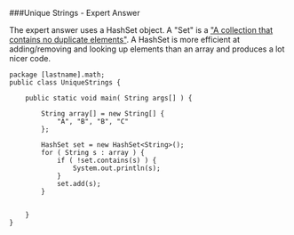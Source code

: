 ###Unique Strings - Expert Answer

The expert answer uses a HashSet object. A "Set" is a ["A collection that contains no duplicate elements"](http://docs.oracle.com/javase/7/docs/api/java/util/Set.html). A HashSet is more efficient at adding/removing and looking up elements than an array and produces a lot nicer code.

    package [lastname].math;
    public class UniqueStrings {
    
        public static void main( String args[] ) {
    
            String array[] = new String[] {
                "A", "B", "B", "C"
            };
            
            HashSet set = new HashSet<String>();
            for ( String s : array ) {
                if ( !set.contains(s) ) {
                    System.out.println(s);
                }
                set.add(s);
            }
            
        
        }
    }
    
    